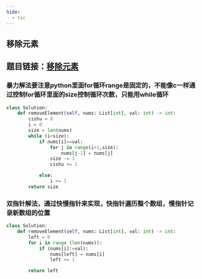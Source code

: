 ```yaml
---
hide:
  - toc
---
```

## 移除元素
## 题目链接：[移除元素](https://leetcode.cn/problems/remove-element/ )

### 暴力解法要注意python里面for循环range是固定的，不能像c一样通过控制for循环里面的size控制循环次数，只能用while循环
```python
class Solution:
    def removeElement(self, nums: List[int], val: int) -> int:
        cishu = 0
        i = 0
        size = len(nums)
        while (i<size):
            if nums[i]==val:
                for j in range(i+1,size):
                    nums[j-1] = nums[j]
                size -= 1
                cishu += 1

            else:
                i += 1
        return size
```
### 双指针解法，通过快慢指针来实现，快指针遍历整个数组，慢指针记录新数组的位置
```python 
class Solution:
    def removeElement(self, nums: List[int], val: int) -> int:
        left = 0 
        for i in range (len(nums)):
            if (nums[i]!=val):
                nums[left] = nums[i]
                left += 1 

        return left
```
